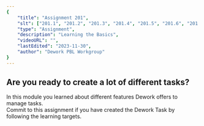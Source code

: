 ```yaml
---
{
    "title": "Assignment 201",
    "slt": ["201.1", "201.2", "201.3", "201.4", "201.5", "201.6", "201.7", "201.8", "201.9", "201.90"],
    "type": "Assignment",
    "description": "Learning the Basics",
    "videoURL": "",
    "lastEdited": "2023-11-30",
    "author": "Dework PBL Workgroup"
}
---
```


## Are you ready to create a lot of different tasks?
In this module you learned about different features Dework offers to manage tasks.  
Commit to this assignment if you have created the Dework Task by following the learning targets.